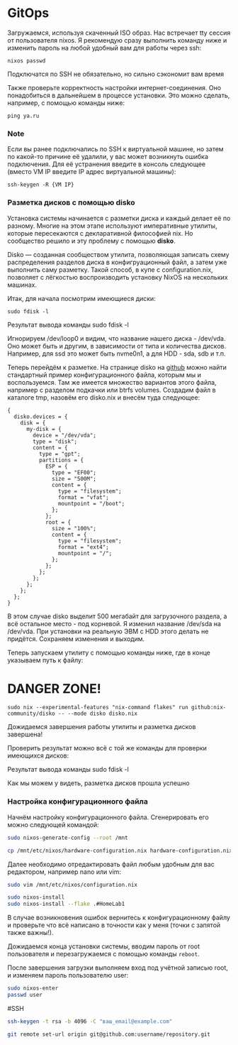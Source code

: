# GitOps
Загружаемся, используя скаченный ISO образ. Нас встречает tty сессия от пользователя nixos. Я рекомендую сразу выполнить команду ниже и изменить пароль на любой удобный вам для работы через ssh:

```
nixos passwd
```

Подключатся по SSH не обязательно, но сильно сэкономит вам время

Также проверьте корректность настройки интернет-соединения. Оно понадобиться в дальнейшем в процессе установки. Это можно сделать, например, с помощью команды ниже:

```
ping ya.ru
```

### Note

Если вы ранее подключались по SSH к виртуальной машине, но затем по какой-то причине её удалили, у вас может возникнуть ошибка подключения. Для её устранения введите в консоль следующее (вместо VM IP введите IP адрес виртуальной машины):

```
ssh-keygen -R {VM IP}
```

### Разметка дисков с помощью disko

Установка системы начинается с разметки диска и каждый делает её по разному. Многие на этом этапе используют императивные утилиты, которые пересекаются с декларативной философией nix. Но сообщество решило и эту проблему с помощью **disko**.

Disko — созданная сообществом утилита, позволяющая записать схему распределения разделов диска в конфигруационный файл, а затем уже выполнить саму разметку. Такой способ, в купе с configuration.nix, позволяет с лёгкостью воспроизводить установку NixOS на нескольких машинах.

Итак, для начала посмотрим имеющиеся диски:

```
sudo fdisk -l
```
Результат вывода команды sudo fdisk -l

Игнорируем /dev/loop0 и видим, что название нашего диска - /dev/vda. Оно может быть и другим, в зависимости от типа и количества дисков. Например, для ssd это может быть nvme0n1, а для HDD - sda, sdb и т.п.

Теперь перейдём к разметке. На странице disko на [github](https://github.com/nix-community/disko) можно найти стандартный пример конфигурационного файла, которым мы и воспользуемся. Там же имеется множество вариантов этого файла, например с разделом подкачки или btrfs volumes. Создадим файл в каталоге tmp, назовём его disko.nix и внесём туда следующее:

```
{
  disko.devices = {
    disk = {
      my-disk = {
        device = "/dev/vda";
        type = "disk";
        content = {
          type = "gpt";
          partitions = {
            ESP = {
              type = "EF00";
              size = "500M";
              content = {
                type = "filesystem";
                format = "vfat";
                mountpoint = "/boot";
              };
            };
            root = {
              size = "100%";
              content = {
                type = "filesystem";
                format = "ext4";
                mountpoint = "/";
              };
            };
          };
        };
      };
    };
  };
}
```

В этом случае disko выделит 500 мегабайт для загрузочного раздела, а всё остальное место - под корневой. Я изменил название /dev/sda на /dev/vda. При установки на реальную ЭВМ с HDD этого делать не придётся. Сохраняем изменения и выходим.

Теперь запускаем утилиту с помощью команды ниже, где в конце указываем путь к файлу:

# DANGER ZONE!

```
sudo nix --experimental-features "nix-command flakes" run github:nix-community/disko -- --mode disko disko.nix
```

Дожидаемся завершения работы утилиты и разметка дисков завершена!

Проверить результат можно всё с той же команды для проверки имеющихся дисков:

Результат вывода команды sudo fdisk -l

Как мы можем у видеть, разметка дисков прошла успешно

### Настройка конфигурационного файла

Начнём настройку конфигурационного файла. Сгенерировать его можно следующей командой:

```bash
sudo nixos-generate-config --root /mnt
```

```bash
cp /mnt/etc/nixos/hardware-configuration.nix hardware-configuration.nix 

```
Далее необходимо отредактировать файл любым удобным для вас редактором, например nano или vim:

```bash
sudo vim /mnt/etc/nixos/configuration.nix
```

```bash
sudo nixos-install
sudo nixos-install --flake .#HomeLab1
```

В случае возникновения ошибок вернитесь к конфигурационному файлу и проверьте что всё написано в точности как у меня (точки с запятой также важны!).

Дожидаемся конца установки системы, вводим пароль от root пользователя и перезагружаемся с помощью команды `reboot`.

После завершения загрузки выполняем вход под учётной записью root, и изменяем пароль пользователю user:

```bash
sudo nixos-enter
passwd user
```
#SSH

```bash
ssh-keygen -t rsa -b 4096 -C "ваш_email@example.com"

git remote set-url origin git@github.com:username/repository.git
```

